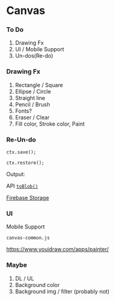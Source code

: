 # Canvas

### To Do

1. Drawing Fx
2. UI / Mobile Support
3. Un-dos(Re-do)



### Drawing Fx

1. Rectangle / Square
2. Ellipse / Circle
3. Straight line
4. Pencil / Brush
5. Fonts?
6. Eraser / Clear
7. Fill color, Stroke color, Paint



### Re-Un-do

```
ctx.save();
```

```
ctx.restore();
```

Output: 

API [`toBlob()`](https://developer.mozilla.org/en-US/docs/Web/API/HTMLCanvasElement/toBlob)

[Firebase Storage](https://firebase.google.com/)



### UI

Mobile Support

`canvas-common.js`

https://www.youidraw.com/apps/painter/





### Maybe

1. DL / UL
2. Background color
3. Background img / filter (probably not)

